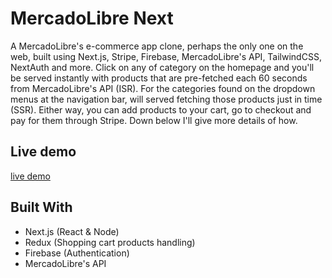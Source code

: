 # MercadoLibre Next

A MercadoLibre's e-commerce app clone, perhaps the only one on the web, built using Next.js, Stripe, Firebase, MercadoLibre's API, TailwindCSS, NextAuth and more. Click on any of category on the homepage and you'll be served instantly with products that are pre-fetched each 60 seconds from MercadoLibre's API (ISR). For the categories found on the dropdown menus at the navigation bar, will served fetching those products just in time (SSR). Either way, you can add products to your cart, go to checkout and pay for them through Stripe. Down below I'll give more details of how.


## Live demo

[live demo](https://mercado-libre-next-js.vercel.app/)

## Built With

- Next.js (React & Node)
- Redux (Shopping cart products handling)
- Firebase (Authentication) 
- MercadoLibre's API
